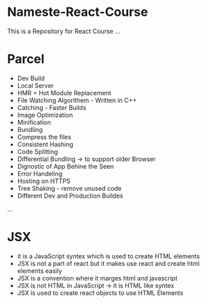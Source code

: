 # Nameste-React-Course

This is a Repository for React Course
...

# Parcel

- Dev Build
- Local Server
- HMR = Hot Module Replacement
- File Watching Algorithem - Written in C++
- Catching - Faster Builds
- Image Optimization
- Minification
- Bundling
- Compress the files
- Consistent Hashing
- Code Splitting
- Differential Bundling -> to support older Browser
- Dignostic of App Behine the Seen
- Error Handeling
- Hosting on HTTPS
- Tree Shaking - remove unused code
- Different Dev and Production Buildes

...

# JSX

- it is a JavaScript syntex which is used to create HTML elements
- JSX is not a part of react but it makes use react and create html elements easily
- JSX is a convention where it marges html and javascript
- JSX is not HTML in JavaScript -> it is HTML like syntex
- JSX is used to create react objects to use HTML Elements
